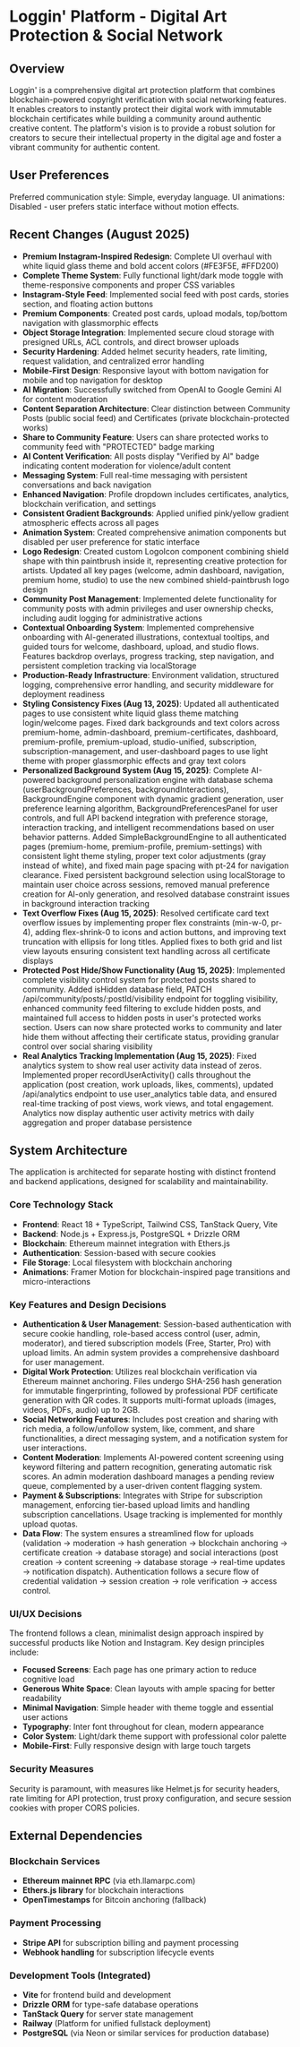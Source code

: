 # Loggin' Platform - Digital Art Protection & Social Network

## Overview
Loggin' is a comprehensive digital art protection platform that combines blockchain-powered copyright verification with social networking features. It enables creators to instantly protect their digital work with immutable blockchain certificates while building a community around authentic creative content. The platform's vision is to provide a robust solution for creators to secure their intellectual property in the digital age and foster a vibrant community for authentic content.

## User Preferences
Preferred communication style: Simple, everyday language.
UI animations: Disabled - user prefers static interface without motion effects.

## Recent Changes (August 2025)
- **Premium Instagram-Inspired Redesign**: Complete UI overhaul with white liquid glass theme and bold accent colors (#FE3F5E, #FFD200)
- **Complete Theme System**: Fully functional light/dark mode toggle with theme-responsive components and proper CSS variables
- **Instagram-Style Feed**: Implemented social feed with post cards, stories section, and floating action buttons
- **Premium Components**: Created post cards, upload modals, top/bottom navigation with glassmorphic effects
- **Object Storage Integration**: Implemented secure cloud storage with presigned URLs, ACL controls, and direct browser uploads
- **Security Hardening**: Added helmet security headers, rate limiting, request validation, and centralized error handling
- **Mobile-First Design**: Responsive layout with bottom navigation for mobile and top navigation for desktop
- **AI Migration**: Successfully switched from OpenAI to Google Gemini AI for content moderation
- **Content Separation Architecture**: Clear distinction between Community Posts (public social feed) and Certificates (private blockchain-protected works)
- **Share to Community Feature**: Users can share protected works to community feed with "PROTECTED" badge marking
- **AI Content Verification**: All posts display "Verified by AI" badge indicating content moderation for violence/adult content
- **Messaging System**: Full real-time messaging with persistent conversations and back navigation
- **Enhanced Navigation**: Profile dropdown includes certificates, analytics, blockchain verification, and settings
- **Consistent Gradient Backgrounds**: Applied unified pink/yellow gradient atmospheric effects across all pages
- **Animation System**: Created comprehensive animation components but disabled per user preference for static interface
- **Logo Redesign**: Created custom LogoIcon component combining shield shape with thin paintbrush inside it, representing creative protection for artists. Updated all key pages (welcome, admin dashboard, navigation, premium home, studio) to use the new combined shield-paintbrush logo design
- **Community Post Management**: Implemented delete functionality for community posts with admin privileges and user ownership checks, including audit logging for administrative actions
- **Contextual Onboarding System**: Implemented comprehensive onboarding with AI-generated illustrations, contextual tooltips, and guided tours for welcome, dashboard, upload, and studio flows. Features backdrop overlays, progress tracking, step navigation, and persistent completion tracking via localStorage
- **Production-Ready Infrastructure**: Environment validation, structured logging, comprehensive error handling, and security middleware for deployment readiness
- **Styling Consistency Fixes (Aug 13, 2025)**: Updated all authenticated pages to use consistent white liquid glass theme matching login/welcome pages. Fixed dark backgrounds and text colors across premium-home, admin-dashboard, premium-certificates, dashboard, premium-profile, premium-upload, studio-unified, subscription, subscription-management, and user-dashboard pages to use light theme with proper glassmorphic effects and gray text colors
- **Personalized Background System (Aug 15, 2025)**: Complete AI-powered background personalization engine with database schema (userBackgroundPreferences, backgroundInteractions), BackgroundEngine component with dynamic gradient generation, user preference learning algorithm, BackgroundPreferencesPanel for user controls, and full API backend integration with preference storage, interaction tracking, and intelligent recommendations based on user behavior patterns. Added SimpleBackgroundEngine to all authenticated pages (premium-home, premium-profile, premium-settings) with consistent light theme styling, proper text color adjustments (gray instead of white), and fixed main page spacing with pt-24 for navigation clearance. Fixed persistent background selection using localStorage to maintain user choice across sessions, removed manual preference creation for AI-only generation, and resolved database constraint issues in background interaction tracking
- **Text Overflow Fixes (Aug 15, 2025)**: Resolved certificate card text overflow issues by implementing proper flex constraints (min-w-0, pr-4), adding flex-shrink-0 to icons and action buttons, and improving text truncation with ellipsis for long titles. Applied fixes to both grid and list view layouts ensuring consistent text handling across all certificate displays
- **Protected Post Hide/Show Functionality (Aug 15, 2025)**: Implemented complete visibility control system for protected posts shared to community. Added isHidden database field, PATCH /api/community/posts/:postId/visibility endpoint for toggling visibility, enhanced community feed filtering to exclude hidden posts, and maintained full access to hidden posts in user's protected works section. Users can now share protected works to community and later hide them without affecting their certificate status, providing granular control over social sharing visibility
- **Real Analytics Tracking Implementation (Aug 15, 2025)**: Fixed analytics system to show real user activity data instead of zeros. Implemented proper recordUserActivity() calls throughout the application (post creation, work uploads, likes, comments), updated /api/analytics endpoint to use user_analytics table data, and ensured real-time tracking of post views, work views, and total engagement. Analytics now display authentic user activity metrics with daily aggregation and proper database persistence

## System Architecture
The application is architected for separate hosting with distinct frontend and backend applications, designed for scalability and maintainability.

### Core Technology Stack
- **Frontend**: React 18 + TypeScript, Tailwind CSS, TanStack Query, Vite
- **Backend**: Node.js + Express.js, PostgreSQL + Drizzle ORM
- **Blockchain**: Ethereum mainnet integration with Ethers.js
- **Authentication**: Session-based with secure cookies
- **File Storage**: Local filesystem with blockchain anchoring
- **Animations**: Framer Motion for blockchain-inspired page transitions and micro-interactions

### Key Features and Design Decisions
- **Authentication & User Management**: Session-based authentication with secure cookie handling, role-based access control (user, admin, moderator), and tiered subscription models (Free, Starter, Pro) with upload limits. An admin system provides a comprehensive dashboard for user management.
- **Digital Work Protection**: Utilizes real blockchain verification via Ethereum mainnet anchoring. Files undergo SHA-256 hash generation for immutable fingerprinting, followed by professional PDF certificate generation with QR codes. It supports multi-format uploads (images, videos, PDFs, audio) up to 2GB.
- **Social Networking Features**: Includes post creation and sharing with rich media, a follow/unfollow system, like, comment, and share functionalities, a direct messaging system, and a notification system for user interactions.
- **Content Moderation**: Implements AI-powered content screening using keyword filtering and pattern recognition, generating automatic risk scores. An admin moderation dashboard manages a pending review queue, complemented by a user-driven content flagging system.
- **Payment & Subscriptions**: Integrates with Stripe for subscription management, enforcing tier-based upload limits and handling subscription cancellations. Usage tracking is implemented for monthly upload quotas.
- **Data Flow**: The system ensures a streamlined flow for uploads (validation → moderation → hash generation → blockchain anchoring → certificate creation → database storage) and social interactions (post creation → content screening → database storage → real-time updates → notification dispatch). Authentication follows a secure flow of credential validation → session creation → role verification → access control.

### UI/UX Decisions
The frontend follows a clean, minimalist design approach inspired by successful products like Notion and Instagram. Key design principles include:
- **Focused Screens**: Each page has one primary action to reduce cognitive load
- **Generous White Space**: Clean layouts with ample spacing for better readability
- **Minimal Navigation**: Simple header with theme toggle and essential user actions
- **Typography**: Inter font throughout for clean, modern appearance
- **Color System**: Light/dark theme support with professional color palette
- **Mobile-First**: Fully responsive design with large touch targets

### Security Measures
Security is paramount, with measures like Helmet.js for security headers, rate limiting for API protection, trust proxy configuration, and secure session cookies with proper CORS policies.

## External Dependencies

### Blockchain Services
- **Ethereum mainnet RPC** (via eth.llamarpc.com)
- **Ethers.js library** for blockchain interactions
- **OpenTimestamps** for Bitcoin anchoring (fallback)

### Payment Processing
- **Stripe API** for subscription billing and payment processing
- **Webhook handling** for subscription lifecycle events

### Development Tools (Integrated)
- **Vite** for frontend build and development
- **Drizzle ORM** for type-safe database operations
- **TanStack Query** for server state management
- **Railway** (Platform for unified fullstack deployment)
- **PostgreSQL** (via Neon or similar services for production database)